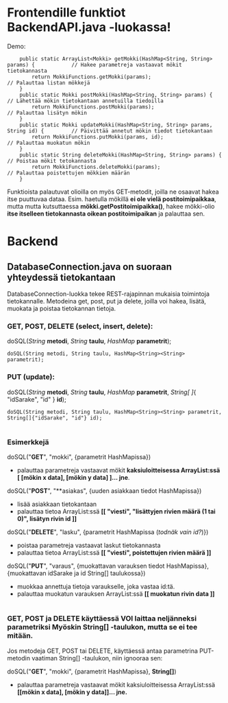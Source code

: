 # Frontendille funktiot BackendAPI.java -luokassa!

Demo: 

```
    public static ArrayList<Mokki> getMokki(HashMap<String, String> params) {            // Hakee parametreja vastaavat mökit tietokannasta
        return MokkiFunctions.getMokki(params);                                          // Palauttaa listan mökkejä
    }
    public static Mokki postMokki(HashMap<String, String> params) {                      // Lähettää mökin tietokantaan annetuilla tiedoilla
        return MokkiFunctions.postMokki(params);                                         // Palauttaa lisätyn mökin
    }
    public static Mokki updateMokki(HashMap<String, String> params, String id) {         // Päivittää annetut mökin tiedot tietokantaan
        return MokkiFunctions.putMokki(params, id);                                      // Palauttaa muokatun mökin
    }
    public static String deleteMokki(HashMap<String, String> params) {                   // Poistaa mökit tetokannasta
        return MokkiFunctions.deleteMokki(params);                                       // Palauttaa poistettujen mökkien määrän
    }
```
Funktioista palautuvat olioilla on myös GET-metodit, joilla ne osaavat hakea itse puuttuvaa dataa. Esim. haetulla mökillä **ei ole vielä postitoimipaikkaa**, mutta mutta kutsuttaessa **mökki.getPostitoimipaikka()**, hakee mökki-olio **itse itselleen tietokannasta oikean postitoimipaikan** ja palauttaa sen.

#
# Backend 


## DatabaseConnection.java on suoraan yhteydessä tietokantaan

DatabaseConnection-luokka tekee REST-rajapinnan mukaisia toimintoja tietokannalle. Metodeina get, post, put ja delete, joilla voi hakea, lisätä, muokata ja poistaa tietokannan tietoja.

### GET, POST, DELETE (select, insert, delete): 
doSQL(_String_ **metodi**, _String_ **taulu**, _HashMap<String><String>_ **parametrit**);
```
doSQL(String metodi, String taulu, HashMap<String><String> parametrit);
```

### PUT (update): 
doSQL(_String_ **metodi**, _String_ **taulu**, _HashMap<String><String>_ **parametrit**, _String[ ]_{ "idSarake", "id" } **id**);
```
doSQL(String metodi, String taulu, HashMap<String><String> parametrit, String[]{"idSarake", "id"} id);
```

#
### Esimerkkejä
 
doSQL("**GET**", "mokki", {parametrit HashMapissa})
 
* palauttaa parametreja vastaavat mökit **kaksiuloitteisessa ArrayList:ssä [ [mökin x data], [mökin y data] ]... jne**.

 
doSQL("**POST**", "**asiakas", {uuden asiakkaan tiedot HashMapissa})
  
* lisää asiakkaan tietokantaan
* palauttaa tietoa ArrayList:ssä **[[ "viesti", "lisättyjen rivien määrä (1 tai 0)", lisätyn rivin id ]]**

  
doSQL("**DELETE**", "lasku", {parametrit HashMapissa (_todnäk vain id?_)})
 
* poistaa parametreja vastaavat laskut tietokannasta
* palauttaa tietoa ArrayList:ssä **[[ "viesti", poistettujen rivien määrä ]]**

 
doSQL("**PUT**", "varaus", {muokattavan varauksen tiedot HashMapissa}, {muokattavan idSarake ja id String[] taulukossa})
 
* muokkaa annettuja tietoja varaukselle, joka vastaa id:tä.
* palauttaa muokatun varauksen ArrayList:ssä **[[ muokatun rivin data ]]**

#
### GET, POST ja DELETE käyttäessä VOI laittaa neljänneksi parametriksi Myöskin String[] -taulukon, mutta se ei tee mitään.
Jos metodeja GET, POST tai DELETE, käyttäessä antaa parametrina
PUT-metodin vaatiman String[] -taulukon, niin ignooraa sen: 

doSQL("**GET**", "mokki", {parametrit HashMapissa}, **String[]**)
* palauttaa parametreja vastaavat mökit kaksiuloitteisessa ArrayList:ssä **[[mökin x data], [mökin y data]]... jne.**
